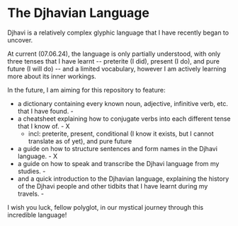 # The Djhavian Language
Djhavi is a relatively complex glyphic language that I have recently began to uncover.

At current (07.06.24), the language is only partially understood, with only three tenses that I have learnt -- preterite (I did), present (I do), and pure future (I will do) -- and a limited vocabulary, however I am actively learning more about its inner workings.

In the future, I am aiming for this repository to feature:
- a dictionary containing every known noun, adjective, infinitive verb, etc. that I have found.                                                              - 
- a cheatsheet explaining how to conjugate verbs into each different tense that I know of.                                                                   - X
  - incl: preterite, present, conditional (I know it exists, but I cannot translate as of yet), and pure future 
- a guide on how to structure sentences and form names in the Djhavi language.                                                                               - X
- a guide on how to speak and transcribe the Djhavi language from my studies.                                                                                - 
- and a quick introduction to the Djhavian language, explaining the history of the Djhavi people and other tidbits that I have learnt during my travels.     - 

I wish you luck, fellow polyglot, in our mystical journey through this incredible language!
